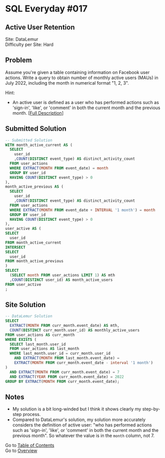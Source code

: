 # SQL Everyday \#017

## Active User Retention

Site: DataLemur\
Difficulty per Site: Hard

## Problem

Assume you're given a table containing information on Facebook user actions. Write a query to obtain number of monthly active users (MAUs) in July 2022, including the month in numerical format "1, 2, 3".

Hint:

* An active user is defined as a user who has performed actions such as 'sign-in', 'like', or 'comment' in both the current month and the previous month. [[Full Description](https://datalemur.com/questions/user-retention)]

## Submitted Solution

```sql
-- Submitted Solution
WITH month_active_current AS (
  SELECT
    user_id
    ,COUNT(DISTINCT event_type) AS distinct_activity_count
  FROM user_actions
  WHERE EXTRACT(MONTH FROM event_date) = month
  GROUP BY user_id
  HAVING COUNT(DISTINCT event_type) > 0
),
month_active_previous AS (
  SELECT
    user_id
    ,COUNT(DISTINCT event_type) AS distinct_activity_count
  FROM user_actions
  WHERE EXTRACT(MONTH FROM event_date + INTERVAL '1 month') = month
  GROUP BY user_id
  HAVING COUNT(DISTINCT event_type) > 0
),
user_active AS (
SELECT
  user_id
FROM month_active_current
INTERSECT
SELECT
  user_id
FROM month_active_previous
)
SELECT
  (SELECT month FROM user_actions LIMIT 1) AS mth
  ,COUNT(DISTINCT user_id) AS month_active_users
FROM user_active
;
```

## Site Solution

```sql
-- DataLemur Solution 
SELECT 
  EXTRACT(MONTH FROM curr_month.event_date) AS mth, 
  COUNT(DISTINCT curr_month.user_id) AS monthly_active_users 
FROM user_actions AS curr_month
WHERE EXISTS (
  SELECT last_month.user_id 
  FROM user_actions AS last_month
  WHERE last_month.user_id = curr_month.user_id
    AND EXTRACT(MONTH FROM last_month.event_date) =
    EXTRACT(MONTH FROM curr_month.event_date - interval '1 month')
)
  AND EXTRACT(MONTH FROM curr_month.event_date) = 7
  AND EXTRACT(YEAR FROM curr_month.event_date) = 2022
GROUP BY EXTRACT(MONTH FROM curr_month.event_date);
```

## Notes

* My solution is a bit long-winded but I think it shows clearly my step-by-step process.
* Compared to DataLemur's solution, my solution more accurately considers the definition of active user: "who has performed actions such as 'sign-in', 'like', or 'comment' in both the current month and the previous month". So whatever the value is in the `month` column, not 7.

Go to [Table of Contents](/README.md#contents)\
Go to [Overview](/README.md)
